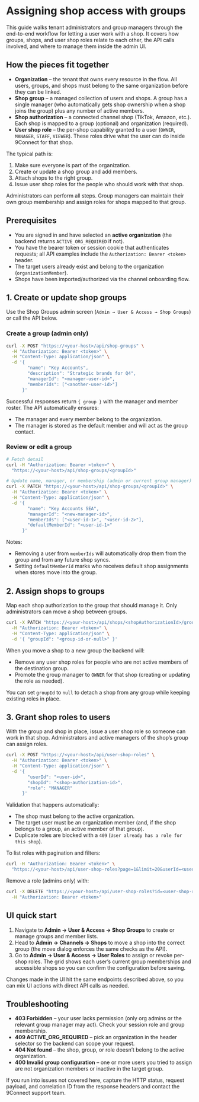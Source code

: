 # Assigning shop access with groups

This guide walks tenant administrators and group managers through the end-to-end workflow for letting a user work with a shop. It covers how groups, shops, and user shop roles relate to each other, the API calls involved, and where to manage them inside the admin UI.

## How the pieces fit together

- **Organization** – the tenant that owns every resource in the flow. All users, groups, and shops must belong to the same organization before they can be linked.
- **Shop group** – a managed collection of users and shops. A group has a single manager (who automatically gets shop ownership when a shop joins the group) plus any number of active members.
- **Shop authorization** – a connected channel shop (TikTok, Amazon, etc.). Each shop is mapped to a group (optional) and organization (required).
- **User shop role** – the per-shop capability granted to a user (`OWNER`, `MANAGER`, `STAFF`, `VIEWER`). These roles drive what the user can do inside 9Connect for that shop.

The typical path is:

1. Make sure everyone is part of the organization.
2. Create or update a shop group and add members.
3. Attach shops to the right group.
4. Issue user shop roles for the people who should work with that shop.

Administrators can perform all steps. Group managers can maintain their own group membership and assign roles for shops mapped to that group.

## Prerequisites

- You are signed in and have selected an **active organization** (the backend returns `ACTIVE_ORG_REQUIRED` if not).
- You have the bearer token or session cookie that authenticates requests; all API examples include the `Authorization: Bearer <token>` header.
- The target users already exist and belong to the organization (`organizationMember`).
- Shops have been imported/authorized via the channel onboarding flow.

## 1. Create or update shop groups

Use the Shop Groups admin screen (`Admin → User & Access → Shop Groups`) or call the API below.

### Create a group (admin only)

```bash
curl -X POST "https://<your-host>/api/shop-groups" \
  -H "Authorization: Bearer <token>" \
  -H "Content-Type: application/json" \
  -d '{
        "name": "Key Accounts",
        "description": "Strategic brands for Q4",
        "managerId": "<manager-user-id>",
        "memberIds": ["<another-user-id>"]
      }'
```

Successful responses return `{ group }` with the manager and member roster. The API automatically ensures:

- The manager and every member belong to the organization.
- The manager is stored as the default member and will act as the group contact.

### Review or edit a group

```bash
# Fetch detail
curl -H "Authorization: Bearer <token>" \
  "https://<your-host>/api/shop-groups/<groupId>"

# Update name, manager, or membership (admin or current group manager)
curl -X PATCH "https://<your-host>/api/shop-groups/<groupId>" \
  -H "Authorization: Bearer <token>" \
  -H "Content-Type: application/json" \
  -d '{
        "name": "Key Accounts SEA",
        "managerId": "<new-manager-id>",
        "memberIds": ["<user-id-1>", "<user-id-2>"],
        "defaultMemberId": "<user-id-1>"
      }'
```

Notes:

- Removing a user from `memberIds` will automatically drop them from the group and from any future shop syncs.
- Setting `defaultMemberId` marks who receives default shop assignments when stores move into the group.

## 2. Assign shops to groups

Map each shop authorization to the group that should manage it. Only administrators can move a shop between groups.

```bash
curl -X PATCH "https://<your-host>/api/shops/<shopAuthorizationId>/group" \
  -H "Authorization: Bearer <token>" \
  -H "Content-Type: application/json" \
  -d '{ "groupId": "<group-id-or-null>" }'
```

When you move a shop to a new group the backend will:

- Remove any user shop roles for people who are not active members of the destination group.
- Promote the group manager to `OWNER` for that shop (creating or updating the role as needed).

You can set `groupId` to `null` to detach a shop from any group while keeping existing roles in place.

## 3. Grant shop roles to users

With the group and shop in place, issue a user shop role so someone can work in that shop. Administrators and active managers of the shop’s group can assign roles.

```bash
curl -X POST "https://<your-host>/api/user-shop-roles" \
  -H "Authorization: Bearer <token>" \
  -H "Content-Type: application/json" \
  -d '{
        "userId": "<user-id>",
        "shopId": "<shop-authorization-id>",
        "role": "MANAGER"
      }'
```

Validation that happens automatically:

- The shop must belong to the active organization.
- The target user must be an organization member (and, if the shop belongs to a group, an active member of that group).
- Duplicate roles are blocked with a `409` (`User already has a role for this shop`).

To list roles with pagination and filters:

```bash
curl -H "Authorization: Bearer <token>" \
  "https://<your-host>/api/user-shop-roles?page=1&limit=20&userId=<user-id>&shopId=<shop-id>"
```

Remove a role (admins only) with:

```bash
curl -X DELETE "https://<your-host>/api/user-shop-roles?id=<user-shop-role-id>" \
  -H "Authorization: Bearer <token>"
```

## UI quick start

1. Navigate to **Admin → User & Access → Shop Groups** to create or manage groups and member lists.
2. Head to **Admin → Channels → Shops** to move a shop into the correct group (the move dialog enforces the same checks as the API).
3. Go to **Admin → User & Access → User Roles** to assign or revoke per-shop roles. The grid shows each user’s current group memberships and accessible shops so you can confirm the configuration before saving.

Changes made in the UI hit the same endpoints described above, so you can mix UI actions with direct API calls as needed.

## Troubleshooting

- **403 Forbidden** – your user lacks permission (only org admins or the relevant group manager may act). Check your session role and group membership.
- **409 ACTIVE_ORG_REQUIRED** – pick an organization in the header selector so the backend can scope your request.
- **404 Not found** – the shop, group, or role doesn’t belong to the active organization.
- **400 Invalid group configuration** – one or more users you tried to assign are not organization members or inactive in the target group.

If you run into issues not covered here, capture the HTTP status, request payload, and correlation ID from the response headers and contact the 9Connect support team.
